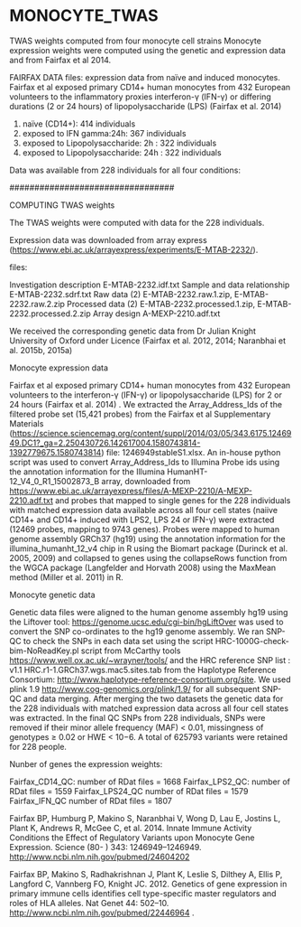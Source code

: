 # MONOCYTE_TWAS
TWAS weights computed from four monocyte cell strains
Monocyte expression weights were computed using the genetic and expression data and from Fairfax et al 2014. 


FAIRFAX DATA files: expression data from naïve and induced monocytes. 
Fairfax et al exposed primary CD14+ human monocytes from 432 European volunteers to the inflammatory proxies interferon-γ (IFN-γ) or differing durations (2 or 24 hours) of lipopolysaccharide (LPS) (Fairfax et al. 2014)

1. naïve (CD14+): 414 individuals
2. exposed to IFN gamma:24h: 367 individuals
3. exposed to Lipopolysaccharide: 2h : 322 individuals
4. exposed to Lipopolysaccharide: 24h : 322 individuals

Data was available from 228 individuals for all four conditions:

#################################


COMPUTING TWAS weights


The TWAS weights were computed with data for the 228 individuals.

Expression data was downloaded from array express (https://www.ebi.ac.uk/arrayexpress/experiments/E-MTAB-2232/). 

files:

Investigation description	E-MTAB-2232.idf.txt
Sample and data relationship	E-MTAB-2232.sdrf.txt
Raw data (2)	E-MTAB-2232.raw.1.zip, E-MTAB-2232.raw.2.zip
Processed data (2)	E-MTAB-2232.processed.1.zip, E-MTAB-2232.processed.2.zip
Array design	A-MEXP-2210.adf.txt



We received the corresponding genetic data from Dr Julian Knight University of Oxford under Licence  (Fairfax et al. 2012, 2014; Naranbhai et al. 2015b, 2015a) 


Monocyte expression data

Fairfax et al exposed primary CD14+ human monocytes from 432 European volunteers to the interferon-γ (IFN-γ) or lipopolysaccharide (LPS) for 2 or 24 hours  (Fairfax et al. 2014) . We extracted the Array_Address_Ids  of the filtered probe set (15,421 probes) from the Fairfax et al Supplementary Materials (https://science.sciencemag.org/content/suppl/2014/03/05/343.6175.1246949.DC1?_ga=2.250430726.142617004.1580743814-1392779675.1580743814) file: 1246949stableS1.xlsx. An in-house python script was used to convert Array_Address_Ids to Illumina Probe ids using the annotation information for the Illumina HumanHT-12_V4_0_R1_15002873_B array, downloaded from 
https://www.ebi.ac.uk/arrayexpress/files/A-MEXP-2210/A-MEXP-2210.adf.txt and 
probes that mapped to single genes for the 228 individuals with matched expression data available across all four cell states (naiive CD14+ and CD14+ induced with LPS2, LPS 24 or IFN-γ) were extracted (12469 probes, mapping to 9743 genes). Probes were mapped to human genome assembly GRCh37 (hg19) using the annotation information for the illumina_humanht_12_v4 chip in R using the Biomart package (Durinck et al. 2005, 2009)  and collapsed to genes using the collapseRows function from the WGCA package (Langfelder and Horvath 2008) using the MaxMean method (Miller et al. 2011) in R.

Monocyte genetic data

Genetic data files were aligned to the human genome assembly hg19 using the Liftover tool: https://genome.ucsc.edu/cgi-bin/hgLiftOver was used to convert the SNP co-ordinates to the hg19 genome assembly. We ran SNP-QC to check the SNPs in each data set using the script HRC-1000G-check-bim-NoReadKey.pl script from McCarthy tools https://www.well.ox.ac.uk/~wrayner/tools/ and the HRC reference SNP list : v1.1 HRC.r1-1.GRCh37.wgs.mac5.sites.tab from the Haplotype Reference Consortium:
http://www.haplotype-reference-consortium.org/site. We used plink 1.9 http://www.cog-genomics.org/plink/1.9/ for all subsequent SNP- QC and data merging. After merging the two datasets the genetic data for the 228 individuals with matched expression data across all four cell states was extracted. In the final QC SNPs from 228 individuals, SNPs were removed if their minor allele frequency (MAF) < 0.01, missingness of genotypes ≥ 0.02 or HWE < 10−6.  A total of 625793 variants were retained for 228 people.

Nunber of genes the expression weights:

Fairfax_CD14_QC:
number of RDat files = 1668
Fairfax_LPS2_QC:
number of RDat files = 1559
Fairfax_LPS24_QC
number of RDat files = 1579
Fairfax_IFN_QC
number of RDat files = 1807






Fairfax BP, Humburg P, Makino S, Naranbhai V, Wong D, Lau E, Jostins L, Plant K, Andrews R, McGee C, et al. 2014. Innate Immune Activity Conditions the Effect of Regulatory Variants upon Monocyte Gene Expression. Science (80- ) 343: 1246949–1246949. http://www.ncbi.nlm.nih.gov/pubmed/24604202 


Fairfax BP, Makino S, Radhakrishnan J, Plant K, Leslie S, Dilthey A, Ellis P, Langford C, Vannberg FO, Knight JC. 2012. Genetics of gene expression in primary immune cells identifies cell type-specific master regulators and roles of HLA alleles. Nat Genet 44: 502–10. http://www.ncbi.nlm.nih.gov/pubmed/22446964 .



